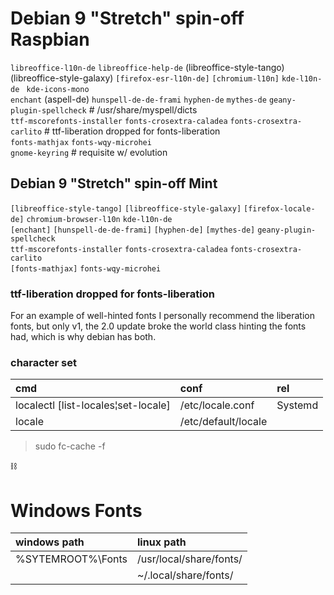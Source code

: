 # Debian 9 "Stretch" spin-off Raspbian

`libreoffice-l10n-de` `libreoffice-help-de` \(libreoffice-style-tango\) \(libreoffice-style-galaxy\) `[firefox-esr-l10n-de]` `[chromium-l10n]` `kde-l10n-de` ` kde-icons-mono`  
`enchant` \(aspell-de\) `hunspell-de-de-frami` `hyphen-de` `mythes-de` `geany-plugin-spellcheck`   # /usr/share/myspell/dicts  
`ttf-mscorefonts-installer` `fonts-crosextra-caladea` `fonts-crosextra-carlito` # ttf-liberation dropped for fonts-liberation  
`fonts-mathjax` `fonts-wqy-microhei`  
`gnome-keyring`   # requisite w/ evolution


## Debian 9 "Stretch" spin-off Mint

`[libreoffice-style-tango]` `[libreoffice-style-galaxy]` `[firefox-locale-de]` `chromium-browser-l10n` `kde-l10n-de`  
`[enchant]` `[hunspell-de-de-frami]` `[hyphen-de]` `[mythes-de]` `geany-plugin-spellcheck`  
`ttf-mscorefonts-installer` `fonts-crosextra-caladea` `fonts-crosextra-carlito`  
`[fonts-mathjax]` `fonts-wqy-microhei`


### ttf-liberation dropped for fonts-liberation

>>>
For an example of well-hinted fonts I personally 
recommend the liberation fonts, but only v1, the 2.0 update broke the world 
class hinting the fonts had, which is why debian has both.
>>>


### character set

| cmd | conf | rel
| :--- | :--- | :---
| localectl [list-locales¦set-locale] | /etc/locale.conf | Systemd
| locale | /etc/default/locale |

> sudo fc-cache -f


:chains:

# Windows Fonts

| windows path | linux path
| :--- | :---
| %SYTEMROOT%\Fonts | /usr/local/share/fonts/
| | ~/.local/share/fonts/